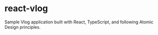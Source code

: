 # react-vlog

Sample Vlog application built with React, TypeScript, and following Atomic Design principles.
